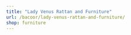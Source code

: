 ```yaml
---
title: "Lady Venus Rattan and Furniture"
url: /bacoor/lady-venus-rattan-and-furniture/
shop: furniture
---
```


